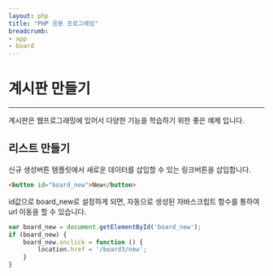 ```yaml
---
layout: php
title: "PHP 응용 프로그래밍"
breadcrumb:
- app
- board
---
```


# 계시판 만들기
---
계시판은 웹프로그래밍에 있어서 다양한 기능을 학습하기 위한 좋은 예제 입니다.

## 리스트 만들기

신규 생성버튼
템플릿에서 새로운 데이터를 삽입할 수 있는 링크버튼을 삽입합니다.

```html
<button id="board_new">New</button>
```

id값으로 board_new로 설정하게 되면, 자동으로 생성된 자바스크립트 함수를 통하여 url 이동을 할 수 있습니다.

```javascript
var board_new = document.getElementById('board_new');
if (board_new) {
    board_new.onclick = function () {
        location.href = '/board3/new';
    }
}
```


